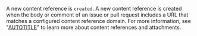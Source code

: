 A new content reference is `created`. A new content reference is created when the body or comment of an issue or pull request includes a URL that matches a configured content reference domain. For more information, see "[AUTOTITLE](/apps/using-content-attachments/)" to learn more about content references and attachments.
